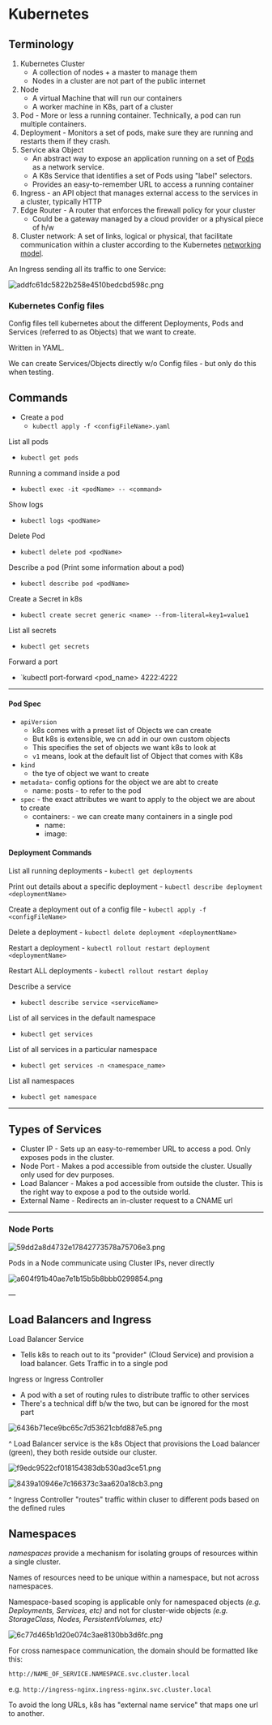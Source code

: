 # Kubernetes

## Terminology

1. Kubernetes Cluster 
    - A collection of nodes + a master to manage them
    - Nodes in a cluster are not part of the public internet
2. Node 
    - A virtual Machine that will run our containers
    - A worker machine in K8s, part of a cluster
3. Pod - More or less a running container. Technically, a pod can run multiple containers.
4. Deployment - Monitors a set of pods, make sure they are running and restarts them if they crash.
5. Service aka Object
    - An abstract way to expose an application running on a set of [Pods](https://kubernetes.io/docs/concepts/workloads/pods/) as a network service.
    - A K8s Service that identifies a set of Pods using "label" selectors. 
    - Provides an easy-to-remember URL to access a running container
6. Ingress - an API object that manages external access to the services in a cluster, typically HTTP
7. Edge Router - A router that enforces the firewall policy for your cluster
    - Could be a gateway managed by a cloud provider or a physical piece of h/w
8. Cluster network: A set of links, logical or physical, that facilitate communication within a cluster according to the Kubernetes [networking model](https://kubernetes.io/docs/concepts/cluster-administration/networking/).


An Ingress sending all its traffic to one Service: 

![addfc61dc5822b258e4510bedcbd598c.png](addfc61dc5822b258e4510bedcbd598c.png)


### Kubernetes Config files

Config files tell kubernetes about the different Deployments, Pods and Services (referred to as Objects) that we want to create.

Written in YAML.

We can create Services/Objects directly w/o Config files - but only do this when testing.

## Commands 

- Create a pod 
    - `kubectl apply -f <configFileName>.yaml`

List all pods
- `kubectl get pods`

Running a command inside a pod
- `kubectl exec -it <podName> -- <command>`

Show logs 
- `kubectl logs <podName>`

Delete Pod 
- `kubectl delete pod <podName>`

Describe a pod (Print some information about a pod)
- `kubectl describe pod <podName>`

Create a Secret in k8s
- `kubectl create secret generic <name> --from-literal=key1=value1`

List all secrets
- `kubectl get secrets`

Forward a port
- `kubectl port-forward <pod_name> 4222:4222


***


#### Pod Spec

- `apiVersion` 
    - k8s comes with a preset list of Objects we can create
    - But k8s is extensible, we cn add in our own custom objects
    - This specifies the set of objects we want k8s to look at
    - `v1` means, look at the default list of Object that comes with K8s
- `kind`
    - the tye of object we want to create
- `metadata`- config options for the object we are abt to create
    - name: posts - to refer to the pod
- `spec` - the exact attributes we want to apply to the object we are about to create
    - containers: - we can create many containers in a single pod
        - name: 
        - image:

#### Deployment Commands 

List all running deployments 
    - `kubectl get deployments`

Print out details about a specific deployment
    - `kubectl describe deployment <deploymentName>`

Create a deployment out of a config file
    - `kubectl apply -f <configFileName>`

Delete a deployment 
    - `kubectl delete deployment <deploymentName>`

Restart a deployment 
    - `kubectl rollout restart deployment <deploymentName>`

Restart ALL deployments
    - `kubectl rollout restart deploy`

Describe a service 
- `kubectl describe service <serviceName>`

List of all services in the default namespace 
- `kubectl get services`

List of all services in a particular namespace
- `kubectl get services -n <namespace_name>`


List all namespaces
- `kubectl get namespace`


*** 

## Types of Services

- Cluster IP - Sets up an easy-to-remember URL to access a pod. Only exposes pods in the cluster.
- Node Port - Makes a pod accessible from outside the cluster. Usually only used for dev purposes.
- Load Balancer - Makes a pod accessible from outside the cluster. This is the right way to expose a pod to the outside world.
- External Name - Redirects an in-cluster request to a CNAME url

*** 


### Node Ports 

![59dd2a8d4732e17842773578a75706e3.png](59dd2a8d4732e17842773578a75706e3.png)


Pods in a Node communicate using Cluster IPs, never directly

![a604f91b40ae7e1b15b5b8bbb0299854.png](a604f91b40ae7e1b15b5b8bbb0299854.png)


—

## Load Balancers and Ingress

Load Balancer Service 
- Tells k8s to reach out to its "provider" (Cloud Service) and provision a load balancer. Gets Traffic in to a single pod

Ingress or Ingress Controller
- A pod with a set of routing rules to distribute traffic to other services
- There's a technical diff b/w the two, but can be ignored for the most part


![6436b71ece9bc65c7d53621cbfd887e5.png](6436b71ece9bc65c7d53621cbfd887e5.png)

^ Load Balancer service is the k8s Object that provisions the Load balancer (green), they both reside outside our cluster.

![f9edc9522cf018154383db530ad3ce51.png](f9edc9522cf018154383db530ad3ce51.png)

![8439a10946e7c166373c3aa620a18cb3.png](8439a10946e7c166373c3aa620a18cb3.png)

^ Ingress Controller "routes" traffic within cluser to different pods based on the defined rules

## Namespaces

_namespaces_ provide a mechanism for isolating groups of resources within a single cluster. 

Names of resources need to be unique within a namespace, but not across namespaces.

Namespace-based scoping is applicable only for namespaced objects _(e.g. Deployments, Services, etc)_ and not for cluster-wide objects _(e.g. StorageClass, Nodes, PersistentVolumes, etc)_

![6c77d465b1d20e074c3ae8130bb3d6fc.png](6c77d465b1d20e074c3ae8130bb3d6fc.png)

 For cross namespace communication, the domain should be formatted like this: 
 
 `http://NAME_OF_SERVICE.NAMESPACE.svc.cluster.local`
 
 e.g. `http://ingress-nginx.ingress-nginx.svc.cluster.local`
 
 To avoid the long URLs, k8s has "external name service" that maps one url to another.